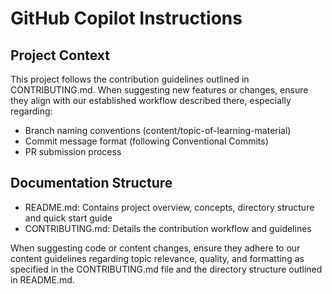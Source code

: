 # GitHub Copilot Instructions

## Project Context
This project follows the contribution guidelines outlined in CONTRIBUTING.md.
When suggesting new features or changes, ensure they align with our established
workflow described there, especially regarding:

- Branch naming conventions (content/topic-of-learning-material)
- Commit message format (following Conventional Commits)
- PR submission process

## Documentation Structure
- README.md: Contains project overview, concepts, directory structure and quick start guide
- CONTRIBUTING.md: Details the contribution workflow and guidelines

When suggesting code or content changes, ensure they adhere to our content
guidelines regarding topic relevance, quality, and formatting as specified
in the CONTRIBUTING.md file and the directory structure outlined in README.md.